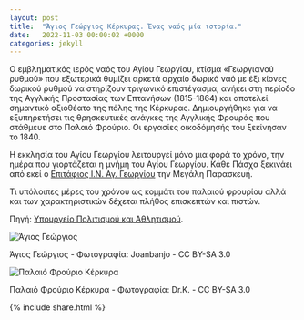 ```yaml
---
layout: post
title:  "Άγιος Γεώργιος Κέρκυρας. Ένας ναός μία ιστορία."
date:   2022-11-03 00:00:02 +0000
categories: jekyll
---
```

Ο εμβληματικός ιερός ναός του Αγίου Γεωργίου, κτίσμα «Γεωργιανού ρυθμού» που εξωτερικά θυμίζει αρκετά αρχαίο δωρικό ναό με έξι κίονες δωρικού ρυθμού να στηρίζουν τριγωνικό επιστέγασμα, ανήκει στη περίοδο της Αγγλικής Προστασίας των Επτανήσων (1815-1864) και αποτελεί σημαντικό αξιοθέατο της πόλης της Κέρκυρας. Δημιουργήθηκε για να εξυπηρετήσει τις θρησκευτικές ανάγκες της Αγγλικής Φρουράς που στάθμευε στο Παλαιό Φρούριο. Οι εργασίες οικοδόμησής του ξεκίνησαν το 1840.

Η εκκλησία του Αγίου Γεωργίου λειτουργεί μόνο μια φορά το χρόνο, την ημέρα που γιορτάζεται η μνήμη του Αγίου Γεωργίου. Κάθε Πάσχα ξεκινάει από εκεί ο [Επιτάφιος Ι.Ν. Αγ. Γεωργίου](https://www.youtube.com/watch?v=H4Q5uJIIdoM) την Μεγάλη Παρασκευή.

Τι υπόλοιπες μέρες του χρόνου ως κομμάτι του παλαιού φρουρίου αλλά και των χαρακτηριστικών δέχεται πλήθος επισκεπτών και πιστών.

Πηγή: [Υπουργείο Πολιτισμού και Αθλητισμού](http://odysseus.culture.gr/h/3/gh3530.jsp?obj_id=954).

![Άγιος Γεώργιος](https://user-images.githubusercontent.com/103204634/201211102-df72a299-1e46-413d-925c-b773f896de48.jpg)

Άγιος Γεώργιος - Φωτογραφία: Joanbanjo - CC BY-SA 3.0

![Παλαιό Φρούριο Κέρκυρα](https://user-images.githubusercontent.com/103204634/201211196-a74d00fe-0f6d-4ba0-b128-564bd621be51.jpg)

Παλαιό Φρούριο Κέρκυρα - Φωτογραφία: Dr.K. - CC BY-SA 3.0

{% include share.html %}
